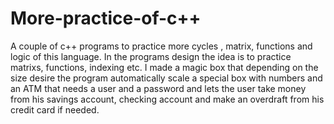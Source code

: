 # More-practice-of-c++
A couple of c++ programs to practice more cycles , matrix, functions and logic of this language. In the programs design the idea is to practice matrixs, functions, indexing etc. I made a magic box that depending on the size desire the program automatically scale a special box with numbers and an ATM that needs a user and a password and lets the user take money from his savings account, checking account and make an overdraft from his credit card if needed.
